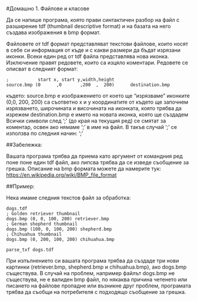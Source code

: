 #Домашно 1. Файлове и класове

Да се напише програма, която прави синтактичен разбор на файл с разширение tdf (thumbnail descriptive format) и на базата на него създава изображения в bmp формат.

Файловете от tdf формат представляват текстови файлове, които носят в себе си информация от къде и с какви размери да бъдат изрязани иконки. Всеки един ред от tdf файла представлява нова иконка. Изключение правят редовете, които са изцяло коментари. Редовете се описват в следният формат:

```
;           start x, start y,width,height
source.bmp (0      ,0       ,200  ,  200)      destination.bmp
```

където:
source.bmp е изoбражението от което ще “изрязваме” иконките
(0,0, 200, 200) са съответно х и у координатите от където ще започнем изрязването, широчината и височината на иконката, която трябва да изрежем
destination.bmp e името на новата иконка, която ще създадем
Всички символи след ‘;’ (до края на текущия ред) се смятат за коментар, освен ако нямаме ‘;’ в име на файл. В такъв случай ‘;’ се използва по следния начин: ‘\;’

##Забележка:

Вашата програма трябва да приема като аргумент от командния ред поне поне един tdf файл, ако липсва трябва да се изведе съобщение за грешка.
Описание на bmp формата можете да намерите тук: https://en.wikipedia.org/wiki/BMP_file_format

##Пример:

Нека имаме следния текстов файл за обработка:

```
dogs.tdf
; Golden retriever thumbnail
dogs.bmp (0, 0, 100, 200) retriever.bmp
; German shepherd thumbnail
dogs.bmp (100, 0, 100, 200) shepherd.bmp
; Chihuahua thumbnail
dogs.bmp (0, 200, 100, 200) chihuahua.bmp
```

```
parse_txf dogs.tdf
```

При изпълнението си вашата програма трябва да създаде три нови картинки (retriever.bmp, shepherd.bmp и chihuahua.bmp), ако dogs.bmp съществува. В случай на проблем, например файлът dogs.bmp не съществува, не е валиден bmp файл, по някаква причина четенето или писането на файлове пропадне или възникне друг проблем, програмата трябва да съобщи на потребителя с подходящо съобщение за грешка.

